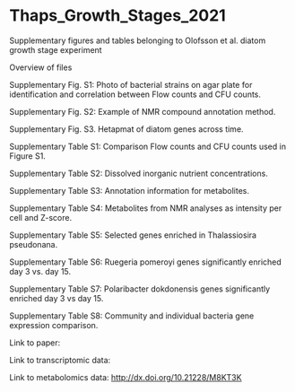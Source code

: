 # Thaps_Growth_Stages_2021
Supplementary figures and tables belonging to Olofsson et al. diatom growth stage experiment


Overview of files

Supplementary Fig. S1: Photo of bacterial strains on agar plate for identification and correlation between Flow counts and CFU counts.

Supplementary Fig. S2: Example of NMR compound annotation method. 

Supplementary Fig. S3. Hetapmat of diatom genes across time.


Supplementary Table S1: Comparison Flow counts and CFU counts used in Figure S1.

Supplementary Table S2: Dissolved inorganic nutrient concentrations.

Supplementary Table S3: Annotation information for metabolites.

Supplementary Table S4: Metabolites from NMR analyses as intensity per cell and Z-score. 

Supplementary Table S5: Selected genes enriched in Thalassiosira pseudonana. 

Supplementary Table S6: Ruegeria pomeroyi genes significantly enriched day 3 vs. day 15.

Supplementary Table S7: Polaribacter dokdonensis genes significantly enriched day 3 vs day 15. 

Supplementary Table S8: Community and individual bacteria gene expression comparison.



Link to paper: 

Link to transcriptomic data: 

Link to metabolomics data: http://dx.doi.org/10.21228/M8KT3K 
